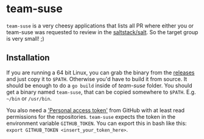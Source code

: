 # team-suse
`team-suse` is a very cheesy applications that lists all PR where either you or team-suse was requested to review in the [saltstack/salt](https://github.com/saltstack/salt). So the target group is very small! ;)

## Installation

If you are running a 64 bit Linux, you can grab the binary from the [releases](https://github.com/brejoc/team-suse/releases) and just copy it to `$PATH`. Otherwise you'd have to build it from source. It should be enough to do  a `go build` inside of *team-suse* folder. You should get a binary named `team-suse`, that can be copied somewhere to `$PATH`. E.g. `~/bin` or `/usr/bin`.

You also need a ['Personal access token'](https://github.com/settings/tokens) from GitHub with at least read permissions for the repositories. `team-suse` expects the token in the environment variable `GITHUB_TOKEN`. You can export this in bash like this: `export GITHUB_TOKEN <insert_your_token_here>`.